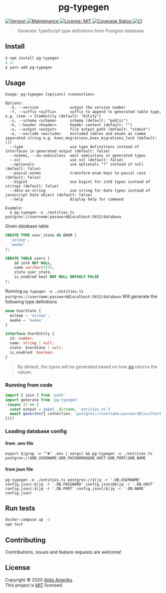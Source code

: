 <h1 align="center">pg-typegen</h1>
<p>
    <a href="https://www.npmjs.com/package/pg-typegen" target="_blank">
        <img alt="Version" src="https://img.shields.io/npm/v/pg-typegen.svg">
    </a>
    <a href="https://github.com/aldis-ameriks/pg-typegen/graphs/commit-activity" target="_blank">
        <img alt="Maintenance" src="https://img.shields.io/badge/Maintained%3F-yes-green.svg" />
    </a>
    <a href="https://github.com/aldis-ameriks/pg-typegen/blob/master/LICENSE" target="_blank">
        <img alt="License: MIT" src="https://img.shields.io/github/license/aldis-ameriks/pg-typegen" />
    </a>
    <a href='https://coveralls.io/github/aldis-ameriks/pg-typegen?branch=master'>
        <img src='https://coveralls.io/repos/github/aldis-ameriks/pg-typegen/badge.svg?branch=master' alt='Coverage Status' />
    </a>
    <a href="https://github.com/aldis-ameriks/pg-typegen/workflows/CI/badge.svg" target="_blank">
        <img alt="CI" src="https://github.com/aldis-ameriks/pg-typegen/workflows/CI/badge.svg" />
    </a>
</p>

> Generate TypeScript type definitions from Postgres database.

## Install

```sh
$ npm install pg-typegen
# or
$ yarn add pg-typegen
```

## Usage

```
Usage: pg-typegen [options] <connection>

Options:
  -V, --version              output the version number
  -f, --suffix <suffix>      suffix to append to generated table type, e.g. item -> ItemEntity (default: "Entity")
  -s, --schema <schema>      schema (default: "public")
  -h, --header <header>      header content (default: "")
  -o, --output <output>      file output path (default: "stdout")
  -e, --exclude <exclude>    excluded tables and enums as comma separated string e.g. knex_migrations,knex_migrations_lock (default: [])
  --type                     use type definitions instead of interfaces in generated output (default: false)
  --noSemi, --no-semicolons  omit semicolons in generated types
  --ssl                      use ssl (default: false)
  --optionals                use optionals "?" instead of null (default: false)
  --pascal-enums             transform enum keys to pascal case (default: false)
  --bigint                   use bigint for int8 types instead of strings (default: false)
  --date-as-string           use string for date types instead of javascript Date object (default: false)
  --help                     display help for command

Example:
  $ pg-typegen -o ./entities.ts postgres://username:password@localhost:5432/database
```

Given database table
```sql
CREATE TYPE user_state AS ENUM (
  'asleep',
  'awake'
);

CREATE TABLE users (
    id int4 NOT NULL,
    name varchar(255),
    state user_state,
    is_enabled bool NOT NULL DEFAULT FALSE
);
```

Running `pg-typegen -o ./entities.ts postgres://username:password@localhost:5432/database`
Will generate the following type definitions
```ts
enum UserState {
  asleep = 'asleep',
  awake = 'awake'
}

interface UserEntity {
  id: number;
  name: string | null;
  state: UserState | null;
  is_enabled: boolean;
}
```

> By default, the types will be generated based on how [pg](https://github.com/brianc/node-postgres) returns the values.

### Running from code

```ts
import { join } from 'path'
import generate from 'pg-typegen'
;(async () => {
  const output = join(__dirname, 'entities.ts')
  await generate({ connection: 'postgres://username:password@localhost:5432/database', output })
})()
```

### Loading database config

#### from .env file
```
export $(grep -v '^#' .env | xargs) && pg-typegen -o ./entities.ts postgres://$DB_USERNAME:$DB_PASSWORD@$DB_HOST:$DB_PORT/$DB_NAME
```

#### from json file
```
pg-typegen -o ./entities.ts postgres://$(jq -r '.DB.USERNAME' config.json):$(jq -r '.DB.PASSWORD' config.json)@$(jq -r '.DB.HOST' config.json):$(jq -r '.DB.PORT' config.json)/$(jq -r '.DB.NAME' config.json)
```


## Run tests

```sh
docker-compose up -d
npm test
```

## Contributing

Contributions, issues and feature requests are welcome!

## License

Copyright © 2020 [Aldis Ameriks](https://github.com/aldis-ameriks).<br />
This project is [MIT](https://github.com/aldis-ameriks/pg-typegen/blob/master/LICENSE) licensed.

